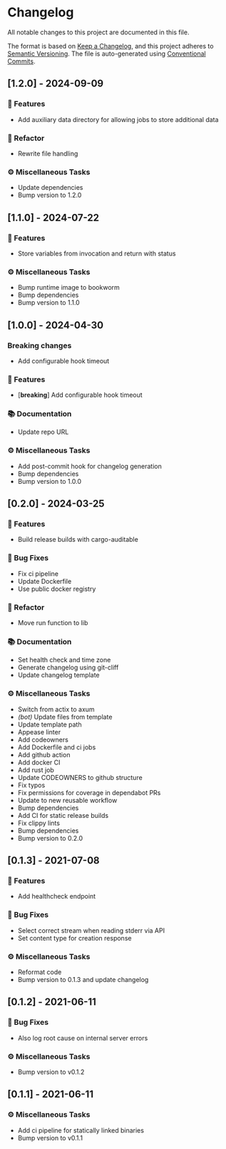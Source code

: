 # Changelog

All notable changes to this project are documented in this file.

The format is based on [Keep a Changelog], and this project adheres to
[Semantic Versioning]. The file is auto-generated using [Conventional Commits].

[keep a changelog]: https://keepachangelog.com/en/1.0.0/
[semantic versioning]: https://semver.org/spec/v2.0.0.html
[conventional commits]: https://www.conventionalcommits.org/en/v1.0.0/

## [1.2.0] - 2024-09-09

### 🚀 Features

- Add auxiliary data directory for allowing jobs to store additional data

### 🚜 Refactor

- Rewrite file handling

### ⚙️ Miscellaneous Tasks

- Update dependencies
- Bump version to 1.2.0


## [1.1.0] - 2024-07-22

### 🚀 Features

- Store variables from invocation and return with status

### ⚙️ Miscellaneous Tasks

- Bump runtime image to bookworm
- Bump dependencies
- Bump version to 1.1.0


## [1.0.0] - 2024-04-30
### Breaking changes
 - Add configurable hook timeout

### 🚀 Features

- [**breaking**] Add configurable hook timeout

### 📚 Documentation

- Update repo URL

### ⚙️ Miscellaneous Tasks

- Add post-commit hook for changelog generation
- Bump dependencies
- Bump version to 1.0.0


## [0.2.0] - 2024-03-25

### 🚀 Features

- Build release builds with cargo-auditable

### 🐛 Bug Fixes

- Fix ci pipeline
- Update Dockerfile
- Use public docker registry

### 🚜 Refactor

- Move run function to lib

### 📚 Documentation

- Set health check and time zone
- Generate changelog using git-cliff
- Update changelog template

### ⚙️ Miscellaneous Tasks

- Switch from actix to axum
- *(bot)* Update files from template
- Update template path
- Appease linter
- Add codeowners
- Add Dockerfile and ci jobs
- Add github action
- Add docker CI
- Add rust job
- Update CODEOWNERS to github structure
- Fix typos
- Fix permissions for coverage in dependabot PRs
- Update to new reusable workflow
- Bump dependencies
- Add CI for static release builds
- Fix clippy lints
- Bump dependencies
- Bump version to 0.2.0


## [0.1.3] - 2021-07-08

### 🚀 Features

- Add healthcheck endpoint

### 🐛 Bug Fixes

- Select correct stream when reading stderr via API
- Set content type for creation response

### ⚙️ Miscellaneous Tasks

- Reformat code
- Bump version to 0.1.3 and update changelog


## [0.1.2] - 2021-06-11

### 🐛 Bug Fixes

- Also log root cause on internal server errors

### ⚙️ Miscellaneous Tasks

- Bump version to v0.1.2


## [0.1.1] - 2021-06-11

### ⚙️ Miscellaneous Tasks

- Add ci pipeline for statically linked binaries
- Bump version to v0.1.1


<!-- generated by git-cliff -->
